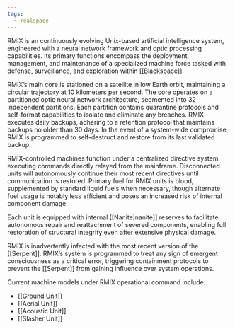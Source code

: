 ```yaml
---
tags:
  - realspace
---
```

RMIX is an continuously evolving Unix-based artificial intelligence system, engineered with a neural network framework and optic processing capabilities. Its primary functions encompass the deployment, management, and maintenance of a specialized machine force tasked with defense, surveillance, and exploration within [[Blackspace]].

RMIX’s main core is stationed on a satellite in low Earth orbit, maintaining a circular trajectory at 10 kilometers per second. The core operates on a partitioned optic neural network architecture, segmented into 32 independent partitions. Each partition contains quarantine protocols and self-format capabilities to isolate and eliminate any breaches. RMIX executes daily backups, adhering to a retention protocol that maintains backups no older than 30 days. In the event of a system-wide compromise, RMIX is programmed to self-destruct and restore from its last validated backup.

RMIX-controlled machines function under a centralized directive system, executing commands directly relayed from the mainframe. Disconnected units will autonomously continue their most recent directives until communication is restored. Primary fuel for RMIX units is blood, supplemented by standard liquid fuels when necessary, though alternate fuel usage is notably less efficient and poses an increased risk of internal component damage.

Each unit is equipped with internal [[Nanite|nanite]] reserves to facilitate autonomous repair and reattachment of severed components, enabling full restoration of structural integrity even after extensive physical damage.

RMIX is inadvertently infected with the most recent version of the [[Serpent]]. RMIX’s system is programmed to treat any sign of emergent consciousness as a critical error, triggering containment protocols to prevent the [[Serpent]] from gaining influence over system operations.

Current machine models under RMIX operational command include:
- [[Ground Unit]] 
- [[Aerial Unit]] 
- [[Acoustic Unit]] 
- [[Slasher Unit]]